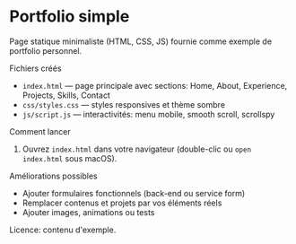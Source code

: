 # Portfolio simple

Page statique minimaliste (HTML, CSS, JS) fournie comme exemple de portfolio personnel.

Fichiers créés
- `index.html` — page principale avec sections: Home, About, Experience, Projects, Skills, Contact
- `css/styles.css` — styles responsives et thème sombre
- `js/script.js` — interactivités: menu mobile, smooth scroll, scrollspy

Comment lancer
1. Ouvrez `index.html` dans votre navigateur (double-clic ou `open index.html` sous macOS).

Améliorations possibles
- Ajouter formulaires fonctionnels (back-end ou service form)
- Remplacer contenus et projets par vos éléments réels
- Ajouter images, animations ou tests

Licence: contenu d'exemple.
